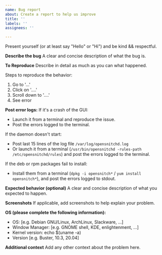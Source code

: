 ```yaml
---
name: Bug report
about: Create a report to help us improve
title: ''
labels: ''
assignees: ''

---
```


Present yourself (or at least say "Hello" or "Hi") and be kind && respectful.

**Describe the bug**
A clear and concise description of what the bug is.

**To Reproduce**
Describe in detail as much as you can what happened.

Steps to reproduce the behavior:
1. Go to '...'
2. Click on '....'
3. Scroll down to '....'
4. See error

**Post error logs:** 
If it's a crash of the GUI: 
 - Launch it from a terminal and reproduce the issue.
 - Post the errors logged to the terminal.

If the daemon doesn't start:
 - Post last 15 lines of the log file `/var/log/opensnitchd.log`
 - Or launch it from a terminal (`/usr/bin/opensnitchd -rules-path /etc/opensnitchd/rules`) and post the errors logged to the terminal.

If the deb or rpm packages fail to install:
 - Install them from a terminal (`dpkg -i opensnitch*` / `yum install opensnitch*`), and post the errors logged to stdout.

**Expected behavior (optional)**
A clear and concise description of what you expected to happen.

**Screenshots**
If applicable, add screenshots to help explain your problem.

**OS (please complete the following information):**
 - OS: [e.g. Debian GNU/Linux, ArchLinux, Slackware, ...]
 - Window Manager: [e.g. GNOME shell, KDE, enlightenment, ...]
 - Kernel version: echo $(uname -a)
 - Version [e.g. Buster, 10.3, 20.04]

**Additional context**
Add any other context about the problem here.
